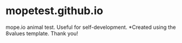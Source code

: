 # mopetest.github.io
mope.io animal test. Useful for self-development.
*Created using the 8values template. Thank you!
